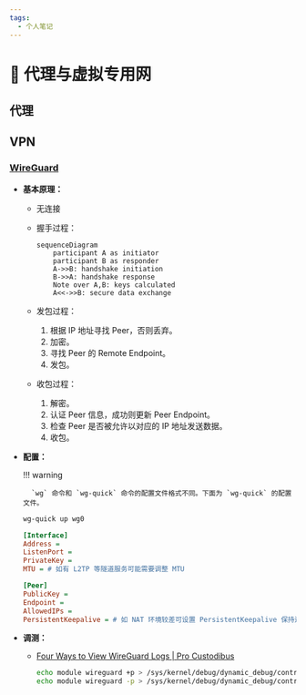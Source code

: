 ```yaml
---
tags:
  - 个人笔记
---
```


# 📒 代理与虚拟专用网

## 代理

## VPN

### [WireGuard](https://www.wireguard.com/)

- **基本原理：**

    - 无连接
    - 握手过程：

        ```mermaid
        sequenceDiagram
            participant A as initiator
            participant B as responder
            A->>B: handshake initiation
            B->>A: handshake response
            Note over A,B: keys calculated
            A<<->>B: secure data exchange
        ```

    - 发包过程：
        1. 根据 IP 地址寻找 Peer，否则丢弃。
        2. 加密。
        3. 寻找 Peer 的 Remote Endpoint。
        4. 发包。
    - 收包过程：
        1. 解密。
        2. 认证 Peer 信息，成功则更新 Peer Endpoint。
        3. 检查 Peer 是否被允许以对应的 IP 地址发送数据。
        4. 收包。

- **配置：**

    !!! warning

        `wg` 命令和 `wg-quick` 命令的配置文件格式不同。下面为 `wg-quick` 的配置文件。

    ```bash
    wg-quick up wg0
    ```

    ```ini title="/etc/wireguard/wg0.conf"
    [Interface]
    Address = 
    ListenPort = 
    PrivateKey = 
    MTU = # 如有 L2TP 等隧道服务可能需要调整 MTU

    [Peer]
    PublicKey = 
    Endpoint = 
    AllowedIPs = 
    PersistentKeepalive = # 如 NAT 环境较差可设置 PersistentKeepalive 保持连接
    ```

- **调测：**

    - [Four Ways to View WireGuard Logs | Pro Custodibus](https://www.procustodibus.com/blog/2021/03/wireguard-logs/)

        ```bash
        echo module wireguard +p > /sys/kernel/debug/dynamic_debug/control
        echo module wireguard -p > /sys/kernel/debug/dynamic_debug/control
        ```
